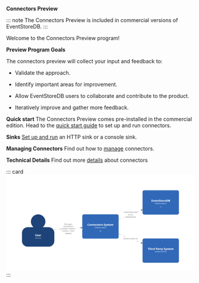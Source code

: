 
**Connectors Preview**

::: note
The Connectors Preview is included in commercial versions of EventStoreDB.
:::

Welcome to the Connectors Preview program!

**Preview Program Goals**

The connectors preview will collect your input and feedback to:

* Validate the approach.

* Identify important areas for improvement.

* Allow EventStoreDB users to collaborate and contribute to the product.

* Iteratively improve and gather more feedback.


**Quick start**
The Connectors Preview comes pre-installed in the commercial edition. 
Head to the [quick start guide](quickstart.md) to set up and run connectors.

**Sinks**
[Set up and run](sinks.md) an HTTP sink or a console sink.

**Managing Connectors**
Find out how to [manage](manage.md) connectors.


**Technical Details**
Find out more [details](technical.md) about connectors


::: card
![Connectors Overview](./images/system-context.png)
:::



